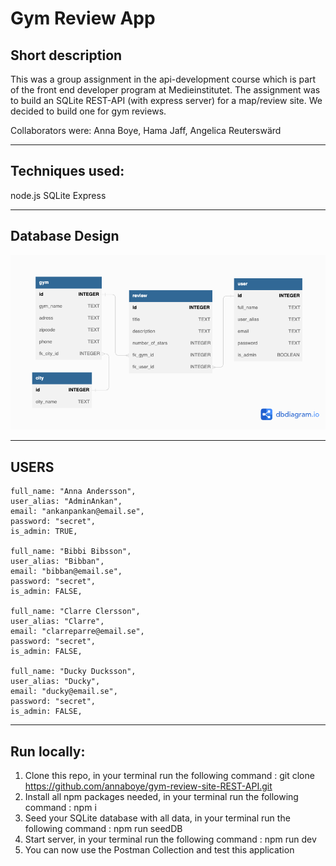 # Gym Review App

## Short description 

This was a group assignment in the api-development course which is part of the front end developer program at Medieinstitutet. The assignment was to build an SQLite REST-API (with express server) for a map/review site. We decided to build one for gym reviews.

Collaborators were: 
Anna Boye, Hama Jaff, Angelica Reuterswärd

---

## Techniques used:

node.js
SQLite
Express

---

## Database Design

![database](./dbDesign/dBdesign.png)

---

## USERS

    full_name: "Anna Andersson",
    user_alias: "AdminAnkan",
    email: "ankanpankan@email.se",
    password: "secret",
    is_admin: TRUE,

    full_name: "Bibbi Bibsson",
    user_alias: "Bibban",
    email: "bibban@email.se",
    password: "secret",
    is_admin: FALSE,

    full_name: "Clarre Clersson",
    user_alias: "Clarre",
    email: "clarreparre@email.se",
    password: "secret",
    is_admin: FALSE,

    full_name: "Ducky Ducksson",
    user_alias: "Ducky",
    email: "ducky@email.se",
    password: "secret",
    is_admin: FALSE,

---

## Run locally:

1. Clone this repo, in your terminal run the following command : git clone https://github.com/annaboye/gym-review-site-REST-API.git
2. Install all npm packages needed, in your terminal run the following command : npm i
3. Seed your SQLite database with all data, in your terminal run the following command : npm run seedDB
4. Start server, in your terminal run the following command : npm run dev
5. You can now use the Postman Collection and test this application
